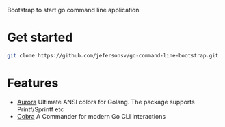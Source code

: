Bootstrap to start go command line application

# Get started

```bash
git clone https://github.com/jefersonsv/go-command-line-bootstrap.git
```

# Features

- [Aurora](https://github.com/logrusorgru/aurora) Ultimate ANSI colors for Golang. The package supports Printf/Sprintf etc
- [Cobra](https://github.com/spf13/cobra) A Commander for modern Go CLI interactions


